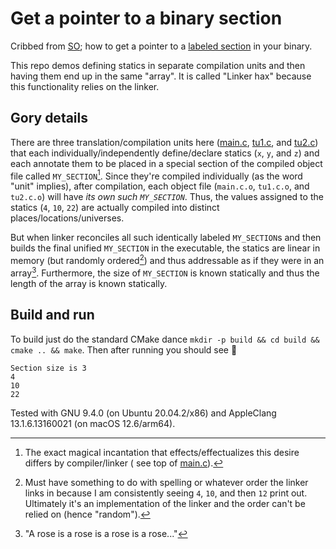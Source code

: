 # Get a pointer to a binary section

Cribbed from [SO](https://stackoverflow.com/questions/17669593/how-to-get-a-pointer-to-a-binary-section-in-mac-os-x);
how to get a pointer to a [labeled section](https://stackoverflow.com/questions/18347122/attribute-sectionname-usage) in
your binary.

This repo demos defining statics in separate compilation units and then having them end up in the same "array".
It is called "Linker hax" because this functionality relies on the linker.

## Gory details

There are three translation/compilation units here ([main.c](main.c), [tu1.c](tu1.c), and [tu2.c](tu2.c))
that each individually/independently define/declare statics (`x`, `y`, and `z`) and each annotate them to be placed in a
special section
of the compiled object file called `MY_SECTION`[^1]. Since they're compiled individually (as the word "unit" implies),
after compilation, each
object file (`main.c.o`, `tu1.c.o`, and `tu2.c.o`) will have *its own such `MY_SECTION`*.
Thus, the values assigned to the statics (`4`, `10`, `22`) are actually compiled into distinct
places/locations/universes.

But when linker reconciles all such identically labeled `MY_SECTION`s and then builds the final unified `MY_SECTION` in
the executable, the statics are linear in memory (but randomly ordered[^2]) and thus addressable as if they were in an
array[^3]. Furthermore, the size of `MY_SECTION` is known statically and thus the length of the array is known
statically.

## Build and run

To build just do the standard CMake dance `mkdir -p build && cd build && cmake .. && make`.
Then after running you should see 🤞

```shell
Section size is 3
4
10
22
```

Tested with GNU 9.4.0 (on Ubuntu 20.04.2/x86) and AppleClang 13.1.6.13160021 (on macOS 12.6/arm64).

[^1]: The exact magical incantation that effects/effectualizes this desire differs by compiler/linker (
see top of [main.c](main.c)).
[^2]: Must have something to do with spelling or whatever order the linker links in because I am consistently
seeing `4`, `10`, and then `12` print out. Ultimately it's an implementation of the linker and the order can't be relied
on (hence "random").
[^3]: "A rose is a rose is a rose is a rose..."